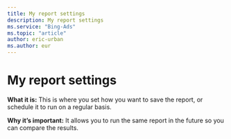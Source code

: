 ```yaml
---
title: My report settings
description: My report settings
ms.service: "Bing-Ads"
ms.topic: "article"
author: eric-urban
ms.author: eur
---
```


# My report settings

**What it is:**     This is where you set how you want to save the report, or schedule it to run on a regular basis.

**Why it’s important:**     It allows you to run the same report in the future so you can compare the results.


